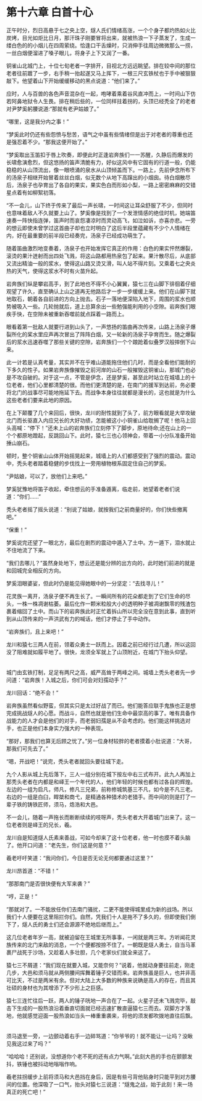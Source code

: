 # 第十六章  白首十心 #


正午时分，烈日高悬于七之央上空，燧人氏们情绪高涨，一个个身子都灼热如火比炭烤，目光如炬比日月，那汗珠子刚要冒将出来，就被热浪一下子蒸发了，生成一缕白色的的小烟儿在四周萦绕。恰逢口干舌燥时，只消伸手往周边微微那么一捞，一丝白烟便溜进了嗓子眼儿，将身子上下又润了一番。
　　

铜雀山北城门上，十位七旬老者一字排开，目视北方远远眺望。排在较中间的那位老者往前踱了一步，右手稍一抬起遂又马上挥下，一根三尺玄铁杖也于手中被狠狠敲下。他望着山下开始缓缓移动的黑点说道：“他们来了。”
　　

应时，人与百兽的各色声音混杂在一起，咆哮着乘着谷风直冲而上，一时间山下仿若阿鼻地狱令人生畏。排在稍后些的，一位同样拄着拐的，头顶已经秃全了的老者对尹梦奚躬腰说道:“那就有老尹姑娘了。”
　　

“哪里，这是我分内之事！”
　　　　
  
“梦奚此时仍还有些怨愤与愁苦，语气之中虽有些情绪但是出于对老者的尊重也还是强忍着不少。“那我这便开始了。”
　　　　
  
“梦奚取出玉笛扣于唇上吹奏，即便此时正逢岩奔族们一一苏醒，久静后而爆发的长啸愈演愈烈，但这悠扬的笛声清脆有力，好似这风中有它固有的行道一般，仍能稳稳的从山顶流出，像一眼喷涌的泉水从山顶倾盖而下。一路上，先前伊念所布下的汤泉子相继开始冒着丝丝白烟，似无数个从地下高蹿出的小烟囱。待白烟散尽后，汤泉子也孕育出了各自的果实，果实色白而形如小梨，一路上密密麻麻的交错星点着有如柳絮初落。
　　　　
  
“不一会儿，山下终于传来了最后一声长啸，一时间这让耳朵舒服了不少，但同时也意味着敌人不久就要上山了。梦奚像是找到了一个发泄情感的绝佳时机，她端笛速奏一阵快指连弹，笛声时而哀怨凄凉时而灵动高飞，如泣如诉，亦喜亦悲。一旁的想云即使未曾学过这首曲子却也立时明白了这后半段里蕴藏有不少个人情绪在内，好在最重要的前半段已经奏完，汤泉子已经成功萌生了。
　　

随着笛曲激烈地变奏着，汤泉子也开始发挥它真正的作用：白色的果实怦然爆裂，滚烫的果汁迸射而出四处飞溅，将这山路都用热泉包了起来。果汁散尽后，从底部又流出精油一般的浆水，使得这山路又烫又滑，叫人站不得片刻。又乘着七之央炎热的天气，使得这浆水不时有火苗升起。
　　

岩奔族们纵是攀岩高手，到了此地也不得不小心翼翼，猿七三在山脚下徘徊着仔细观望了许久，直至确认上山之道再无他路后才一步一步缓缓上来。他们在山脚下就地取石，朝着各自前进的方向上抛去。石子一落地便深陷入地下，周围的浆水也顺势被吸入一些。几轮抛就后，道上总算余出一些勉强能利用的小空隙。岩奔族们眼疾手快，在空隙未被重新吞噬前就点踩着一路而上。
　　

眼看着第一批敌人就要行进到山头了，一声悠扬的笛曲再次传来，山路上汤泉子爆裂所化的桨水里应声再次冒出了阵阵白烟，又一轮新的汤泉子孕育而生。随之爆裂后的浆水迅速吞噬了那些关键的空隙，岩奔族们一个个踉跄着似叠罗汉般摔倒下山来。
　　

此一计若是认真考量，其实并不在乎难山道能拖住他们几时，而是全看他们能耐的下多久的性子。如果岩奔族像摧毁之前河岸的山石一般摧毁这铜雀山，那城门也必是不攻自破的。对于这一点，不管是伊念，还是梦奚，甚至此时站立在城墙上的十位老者，他们心里都清楚的很。而他们更清楚的是，在南门的援军到达前，务必要将北门的战事尽可能地拖延下去。而战争本身往往就都是漫长的，这也就是为什么这些老者们要来此地的原因。
　　

在上下颠覆了几个来回后，很快，龙川的耐性就到了头了，前方眼看就是大举攻破北门而长驱直入内应兄长的大好功绩，怎能被这小小铜雀山给耽搁了呢！他马上回头高喊：“停下！”还未上山的岩奔族们立刻停下了脚步，原地待命;还在山上的一个个都原地蹬起，反跳回山下。此时，猿七三也心领神会，带着一小分队准备开始捶山崩石。
　　

顿时，整个铜雀山山体开始摇晃起来，城墙上的人们都感受到了强烈的震动。震动中，秃头老者踏着稳健的步伐找上一旁用植物根系固定住自己的梦奚。
　　

“尹姑娘，可以了，放他们上来吧。”
　　

梦奚犹豫地将笛子收起，牵住想云的手准备遁离，临走前，她望着老者们说道：“你们……”
　　

秃头老者摇了摇头说道：“别说了姑娘，就按我们之前商量好的，你们快些撤离吧。”
　　

“保重！”
　　

梦奚说完还望了一眼北方，最后在剧烈的震动中遁入了土中。方一遁下，泪水就止不住地流了下来。
　　

“我们去哪儿？”虽然身处地下，想云还是能分辨的出方向的，此时她们前进的就是和回城完全相反的方向。
　　

梦奚泪眼婆娑，但此时仍是能见得她眼中的一分坚定：“去找寻儿！”
　　

花灵族一离开，汤泉子便不再生长了。一瞬间所有的花朵都走到了它们生命的尽头，一株一株凋谢枯萎。最后化作一颗米粒般大小的透明种子被凋谢飘零的残渣包裹着缩回了土中。而山下的岩奔族此时正忙着拆山所以完全没在意到此事，直到听到从山顶传来的一声洪武有力的喊话，他们才停止了手中动作。
　　

“岩奔族们，且上来吧！”
　　

龙川和猿七三两人在前，领着众勇士一跃而上。因着之前已经行过几遭，所以这回没了阻难就如履平地了。很快，龙须全军就上了山顶附近，在城门下抬头仰望。
　　

城门由玄铁打制，足足有两尺之高，威严高耸于两峰之间。城墙上秃头老者先一步问道：“岩奔族！入城之后，你们可会对妇孺动手？”
　　

龙川回话：“绝不会！”
　　

岩奔族虽然看似野蛮，但其实只是太过好战了而已。他们能答应联手鬼族也正是想完成挑战燧人的心愿。而战斗，自然也就是他们生命中最崇高的事了。唯有具备作战能力的人才会是他们的对手，而老弱妇孺是从不会考虑的。他们能这样挑选对手，也正是他们本身实力强大的一种表现。
　　

“那好，那我们也算无后顾之忧了。”另一位身材较胖的老者摸着小肚说道：“大哥，那我们可先去了。”
　　

“嗯，开战吧！”说完，秃头老者就回头要往城下走。
　　

九个人影从城上先后落下，三人一组分别在城下按左中右三式布开。此九人再加上那秃头老者在内都是和峄王一个年代的人，他们年轻的时候也都有过各自的辉煌。左边的一组为启凡，师凡，修凡三兄弟，前称修城筑基三不凡，如今是不凡三老。右边的一组是白臼，睅桀和商弋，是精通各种猎术的老猎手。而中间的则是打了一辈子铁的铸铁匠师，须马，焅浩和大邑。
　　

不一会儿，随着一声拖长而断断续续的吱呀声，秃头老者大开着城门出来了。这一位老者则是峄王的兄长，羲。
　　

龙川自是知道燧人氏素来善战，可如今却来了这十位老者，他一时也摸不着头脑了。他开口问道：“老先生，你们这是何意？”
　　

羲老吁吁笑道：“我问你们，今日是否无论无何都要通过这里？”
　　

龙川昂首道：“不错！”
　　

“那那南门是否很快便有大军来袭？”
　　

“哼，正是！”
　　

“那就对了。一不能放任你们去南门骚扰，二更不能使得城里成为新的战场。所以我们十人便要在这里阻拦你们。自然，凭我们十人是拖不了多久的，但即使我们倒下了，燧人氏的勇士们还会源源不绝地后继而上。”
　　

这几位老者年岁一高，就被迫留在王城里无所事事，一闲就是两三年。方听闻花灵族传来的北门来敌的消息，一个个便都按捺不住了。一朝既是燧人勇士，自当马革裹尸战死于沙场，又趁着人多壮胆，几个老家伙们就全来这了。
　　

猿七三不屑道：“我们现在就要入城，又能奈何？”说着，他就动身要往前走，刚走几步，大邑和须马就从两侧腰间挥舞着锤子交错而来。岩奔族虽是巨人，也并非高可比天，不过是两米有余。但对大陆上大多数的种族来说确是高人的存在，而且其壮硕的身材也为其增添了不少形上之巨感。
　　

猿七三连忙往后一跃，两人的锤子咣地一声合在了一起。火星子还未飞溅完毕，敲击下生成的一股热浪沿着垂直切面就已经迅速扩散直逼猿七三而去。双脚方才落地，他就感觉迎面一股热浪如当头一棒重重袭来，将他的须发都吹拨地直往后飘。
　　

须马退至一旁，一边颤动着右手一边碎骂道：“你爷爷的！就不能让一让吗？没瞅见我这过来了吗？”
　　

“哈哈哈！还别说，没想道你个老不死的还有点力气啊。”此刻大邑的手也在颤颤发抖，铁锤也被抖动地嗡嗡作响。
　　

羲老拄拐缓步上前将须马和大邑挡在身后，因是有些弓背他贴身时只能平到对方腰间的位置。他深吸了一口气，抬头对猿七三说道：“燧鬼之战，始于此刻！来一场真正的死亡吧！”

